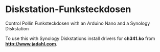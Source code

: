 # Diskstation-Funksteckdosen
Control Pollin Funksteckdosen with an Arduino Nano and a Synology Diskstation

To use this with Synology Diskstations install drivers for **ch341.ko** from **http://www.jadahl.com**.
